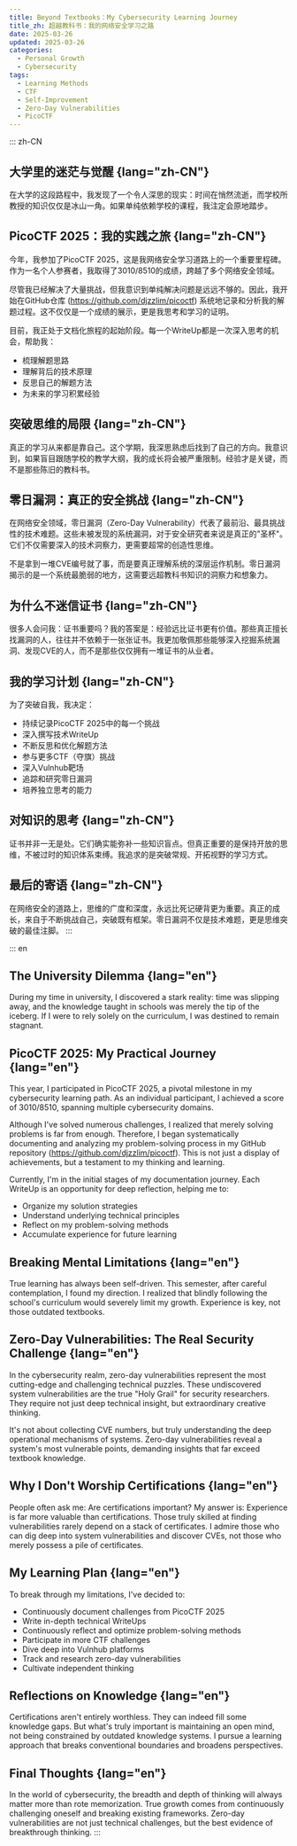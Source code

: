 ```yaml
---
title: Beyond Textbooks：My Cybersecurity Learning Journey
title_zh: 超越教科书：我的网络安全学习之路
date: 2025-03-26
updated: 2025-03-26
categories: 
  - Personal Growth
  - Cybersecurity
tags:
  - Learning Methods
  - CTF
  - Self-Improvement
  - Zero-Day Vulnerabilities
  - PicoCTF
---
```


::: zh-CN
## 大学里的迷茫与觉醒 {lang="zh-CN"}

在大学的这段路程中，我发现了一个令人深思的现实：时间在悄然流逝，而学校所教授的知识仅仅是冰山一角。如果单纯依赖学校的课程，我注定会原地踏步。

## PicoCTF 2025：我的实践之旅 {lang="zh-CN"}

今年，我参加了PicoCTF 2025，这是我网络安全学习道路上的一个重要里程碑。作为一名个人参赛者，我取得了3010/8510的成绩，跨越了多个网络安全领域。

尽管我已经解决了大量挑战，但我意识到单纯解决问题是远远不够的。因此，我开始在GitHub仓库 (https://github.com/djzzlim/picoctf) 系统地记录和分析我的解题过程。这不仅仅是一个成绩的展示，更是我思考和学习的证明。

目前，我正处于文档化旅程的起始阶段。每一个WriteUp都是一次深入思考的机会，帮助我：
- 梳理解题思路
- 理解背后的技术原理
- 反思自己的解题方法
- 为未来的学习积累经验

## 突破思维的局限 {lang="zh-CN"}

真正的学习从来都是靠自己。这个学期，我深思熟虑后找到了自己的方向。我意识到，如果盲目跟随学校的教学大纲，我的成长将会被严重限制。经验才是关键，而不是那些陈旧的教科书。

## 零日漏洞：真正的安全挑战 {lang="zh-CN"}

在网络安全领域，零日漏洞（Zero-Day Vulnerability）代表了最前沿、最具挑战性的技术难题。这些未被发现的系统漏洞，对于安全研究者来说是真正的"圣杯"。它们不仅需要深入的技术洞察力，更需要超常的创造性思维。

不是拿到一堆CVE编号就了事，而是要真正理解系统的深层运作机制。零日漏洞揭示的是一个系统最脆弱的地方，这需要远超教科书知识的洞察力和想象力。

## 为什么不迷信证书 {lang="zh-CN"}

很多人会问我：证书重要吗？我的答案是：经验远比证书更有价值。那些真正擅长找漏洞的人，往往并不依赖于一张张证书。我更加敬佩那些能够深入挖掘系统漏洞、发现CVE的人，而不是那些仅仅拥有一堆证书的从业者。

## 我的学习计划 {lang="zh-CN"}

为了突破自我，我决定：
- 持续记录PicoCTF 2025中的每一个挑战
- 深入撰写技术WriteUp
- 不断反思和优化解题方法
- 参与更多CTF（夺旗）挑战
- 深入Vulnhub靶场
- 追踪和研究零日漏洞
- 培养独立思考的能力

## 对知识的思考 {lang="zh-CN"}

证书并非一无是处。它们确实能弥补一些知识盲点。但真正重要的是保持开放的思维，不被过时的知识体系束缚。我追求的是突破常规、开拓视野的学习方式。

## 最后的寄语 {lang="zh-CN"}

在网络安全的道路上，思维的广度和深度，永远比死记硬背更为重要。真正的成长，来自于不断挑战自己，突破既有框架。零日漏洞不仅是技术难题，更是思维突破的最佳注脚。
:::

::: en
## The University Dilemma {lang="en"}

During my time in university, I discovered a stark reality: time was slipping away, and the knowledge taught in schools was merely the tip of the iceberg. If I were to rely solely on the curriculum, I was destined to remain stagnant.

## PicoCTF 2025: My Practical Journey {lang="en"}

This year, I participated in PicoCTF 2025, a pivotal milestone in my cybersecurity learning path. As an individual participant, I achieved a score of 3010/8510, spanning multiple cybersecurity domains.

Although I've solved numerous challenges, I realized that merely solving problems is far from enough. Therefore, I began systematically documenting and analyzing my problem-solving process in my GitHub repository (https://github.com/djzzlim/picoctf). This is not just a display of achievements, but a testament to my thinking and learning.

Currently, I'm in the initial stages of my documentation journey. Each WriteUp is an opportunity for deep reflection, helping me to:
- Organize my solution strategies
- Understand underlying technical principles
- Reflect on my problem-solving methods
- Accumulate experience for future learning

## Breaking Mental Limitations {lang="en"}

True learning has always been self-driven. This semester, after careful contemplation, I found my direction. I realized that blindly following the school's curriculum would severely limit my growth. Experience is key, not those outdated textbooks.

## Zero-Day Vulnerabilities: The Real Security Challenge {lang="en"}

In the cybersecurity realm, zero-day vulnerabilities represent the most cutting-edge and challenging technical puzzles. These undiscovered system vulnerabilities are the true "Holy Grail" for security researchers. They require not just deep technical insight, but extraordinary creative thinking.

It's not about collecting CVE numbers, but truly understanding the deep operational mechanisms of systems. Zero-day vulnerabilities reveal a system's most vulnerable points, demanding insights that far exceed textbook knowledge.

## Why I Don't Worship Certifications {lang="en"}

People often ask me: Are certifications important? My answer is: Experience is far more valuable than certifications. Those truly skilled at finding vulnerabilities rarely depend on a stack of certificates. I admire those who can dig deep into system vulnerabilities and discover CVEs, not those who merely possess a pile of certificates.

## My Learning Plan {lang="en"}

To break through my limitations, I've decided to:
- Continuously document challenges from PicoCTF 2025
- Write in-depth technical WriteUps
- Continuously reflect and optimize problem-solving methods
- Participate in more CTF challenges
- Dive deep into Vulnhub platforms
- Track and research zero-day vulnerabilities
- Cultivate independent thinking

## Reflections on Knowledge {lang="en"}

Certifications aren't entirely worthless. They can indeed fill some knowledge gaps. But what's truly important is maintaining an open mind, not being constrained by outdated knowledge systems. I pursue a learning approach that breaks conventional boundaries and broadens perspectives.

## Final Thoughts {lang="en"}

In the world of cybersecurity, the breadth and depth of thinking will always matter more than rote memorization. True growth comes from continuously challenging oneself and breaking existing frameworks. Zero-day vulnerabilities are not just technical challenges, but the best evidence of breakthrough thinking.
:::